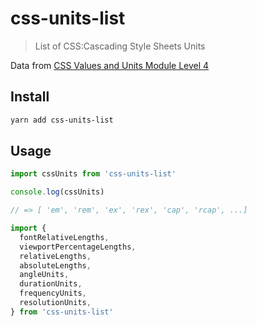 # css-units-list

> List of CSS:Cascading Style Sheets Units

Data from [CSS Values and Units Module Level 4](https://www.w3.org/TR/css-values-4/)

## Install

```bash
yarn add css-units-list
```

## Usage

```js
import cssUnits from 'css-units-list'

console.log(cssUnits)

// => [ 'em', 'rem', 'ex', 'rex', 'cap', 'rcap', ...]
```

```js
import {
  fontRelativeLengths,
  viewportPercentageLengths,
  relativeLengths,
  absoluteLengths,
  angleUnits,
  durationUnits,
  frequencyUnits,
  resolutionUnits,
} from 'css-units-list'
```
